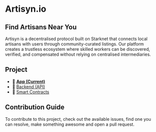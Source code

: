 # Artisyn.io

## Find Artisans Near You

Artisyn is a decentralised protocol built on Starknet that connects local artisans with users through community-curated listings. Our platform creates a trustless ecosystem where skilled workers can be discovered, verified, and compensated without relying on centralised intermediaries.

## Project

- 📱 **[App (Current)](https://github.com/toneflix/artisyn.io)**
- 📡 [Backend (API)](https://github.com/toneflix/artisyn-api)
- 📝 [Smart Contracts](https://github.com/toneflix/artisyn-contracts)

## Contribution Guide

To contribute to this project, check out the available issues, find one you can resolve, make something awesome and open a pull request.
